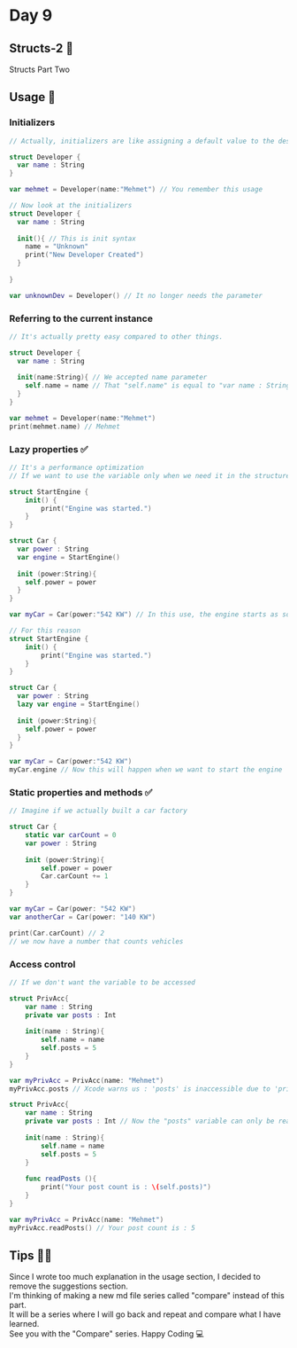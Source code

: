 # Day 9

## Structs-2 📖
Structs Part Two

## Usage 🔨

### Initializers
```swift
// Actually, initializers are like assigning a default value to the desired variable.

struct Developer {
  var name : String
}

var mehmet = Developer(name:"Mehmet") // You remember this usage
```

```swift
// Now look at the initializers
struct Developer {
  var name : String
  
  init(){ // This is init syntax
    name = "Unknown"
    print("New Developer Created")
  }
  
}

var unknownDev = Developer() // It no longer needs the parameter
```

### Referring to the current instance
```swift
// It's actually pretty easy compared to other things.

struct Developer {
  var name : String
  
  init(name:String){ // We accepted name parameter
    self.name = name // That "self.name" is equal to "var name : String" line.
  }
}

var mehmet = Developer(name:"Mehmet") 
print(mehmet.name) // Mehmet
```

### Lazy properties ✅
```swift
// It's a performance optimization
// If we want to use the variable only when we need it in the structure we created

struct StartEngine {
    init() {
        print("Engine was started.")
    }
}

struct Car {
  var power : String
  var engine = StartEngine()
  
  init (power:String){
    self.power = power
  }
}

var myCar = Car(power:"542 KW") // In this use, the engine starts as soon as you build the car. But we don't want that
```
```swift
// For this reason
struct StartEngine {
    init() {
        print("Engine was started.")
    }
}

struct Car {
  var power : String
  lazy var engine = StartEngine()
  
  init (power:String){
    self.power = power
  }
}

var myCar = Car(power:"542 KW") 
myCar.engine // Now this will happen when we want to start the engine
```


### Static properties and methods ✅
```swift
// Imagine if we actually built a car factory

struct Car {
    static var carCount = 0
    var power : String
    
    init (power:String){
        self.power = power
        Car.carCount += 1
    }
}

var myCar = Car(power: "542 KW")
var anotherCar = Car(power: "140 KW")

print(Car.carCount) // 2
// we now have a number that counts vehicles
```

### Access control 
```swift
// If we don't want the variable to be accessed

struct PrivAcc{
    var name : String
    private var posts : Int
    
    init(name : String){
        self.name = name
        self.posts = 5
    }
}

var myPrivAcc = PrivAcc(name: "Mehmet")
myPrivAcc.posts // Xcode warns us : 'posts' is inaccessible due to 'private' protection lev
```
```swift
struct PrivAcc{
    var name : String
    private var posts : Int // Now the "posts" variable can only be read within this structure.
    
    init(name : String){
        self.name = name
        self.posts = 5
    }
    
    func readPosts (){
        print("Your post count is : \(self.posts)")
    }
}

var myPrivAcc = PrivAcc(name: "Mehmet")
myPrivAcc.readPosts() // Your post count is : 5
```

## Tips 🤔💭
Since I wrote too much explanation in the usage section, I decided to remove the suggestions section. <br>
I'm thinking of making a new md file series called "compare" instead of this part. <br>
It will be a series where I will go back and repeat and compare what I have learned.<br>
See you with the "Compare" series. Happy Coding 💻
